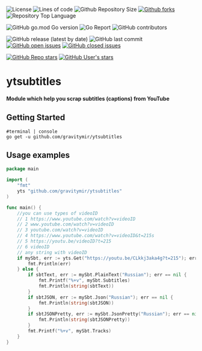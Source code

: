 

![License](https://img.shields.io/badge/license-MIT-green?logo=github)
![Lines of code](https://img.shields.io/tokei/lines/github/gravitymir/ytsubtitles?logo=github)
![Github Repository Size](https://img.shields.io/github/repo-size/gravitymir/ytsubtitles?logo=github)
[![Github forks](https://img.shields.io/github/forks/gravitymir/ytsubtitles?logo=github)](https://github.com/gravitymir/ytsubtitles/network/members)
![Repository Top Language](https://img.shields.io/github/languages/top/gravitymir/ytsubtitles?logo=github)

![GitHub go.mod Go version](https://img.shields.io/github/go-mod/go-version/gravitymir/ytsubtitles/master?logo=go&logoColor=4DD6FD)
![Go Report](https://goreportcard.com/badge/github.com/gravitymir/ytsubtitles)
![GitHub contributors](https://img.shields.io/github/contributors/gravitymir/ytsubtitles?logo=github)

![GitHub release (latest by date)](https://img.shields.io/github/v/release/gravitymir/ytsubtitles?logo=go&logoColor=4DD6FD)
![GitHub last commit](https://img.shields.io/github/last-commit/gravitymir/ytsubtitles?logo=github)
[![GitHub open issues](https://img.shields.io/github/issues/gravitymir/ytsubtitles?logo=github)](https://github.com/gravitymir/ytsubtitles/issues)
[![GitHub closed issues](https://img.shields.io/github/issues-closed/gravitymir/ytsubtitles?logo=github)](https://github.com/gravitymir/ytsubtitles/issues)

[![GitHub Repo stars](https://img.shields.io/github/stars/gravitymir/ytsubtitles?label=ytsubtitles&logo=github&color=505050&logoColor=fff)](https://github.com/gravitymir/ytsubtitles)
[![GitHub User's stars](https://img.shields.io/github/stars/gravitymir?label=gravitymir&logo=github&color=505050&logoColor=fff)](https://github.com/gravitymir)





# ytsubtitles
#### Module which help you scrap subtitles (captions) from YouTube
## Getting Started

``` shell
#terminal | console
go get -u github.com/gravitymir/ytsubtitles
```

## Usage examples

``` go
package main

import (
	"fmt"
	yts "github.com/gravitymir/ytsubtitles"
)

func main() {
	//you can use types of videoID
	// 1 https://www.youtube.com/watch?v=videoID
	// 2 www.youtube.com/watch?v=videoID
	// 3 youtube.com/watch?v=videoID
	// 4 https://www.youtube.com/watch?v=videoID&t=215s
	// 5 https://youtu.be/videoID?t=215
	// 6 videoID
	// any string with videoID
	if mySbt, err := yts.Get("https://youtu.be/CLkkj3aka4g?t=215"); err != nil {
		fmt.Println(err)
	} else {
		if sbtText, err := mySbt.PlainText("Russian"); err == nil {
			fmt.Printf("%+v", mySbt.Subtitles)
			fmt.Println(string(sbtText))
		}
		if sbtJSON, err := mySbt.Json("Russian"); err == nil {
			fmt.Println(string(sbtJSON))
		}
		if sbtJSONPretty, err := mySbt.JsonPretty("Russian"); err == nil {
			fmt.Println(string(sbtJSONPretty))
		}
		fmt.Printf("%+v", mySbt.Tracks)
	}
}